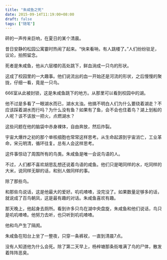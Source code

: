 ```yaml
---
title: "朱咸鱼之死"
date: 2015-09-14T11:19:00+08:00
draft: false
tags: ["随笔"]
---
```

砰的一声传来巨响，在夏日的某个清晨。

昔日安静的松园公寓霎时热闹了起来。“快来看呐，有人跳楼了。”人们纷纷驻足，议论，拍照留念。

死者是朱咸鱼，他从六层楼的高处跳下，鲜血淌成一只鸟的形状。

这成了校园里的一大趣事。他们说流出的血一开始还是河流的形状，之后慢慢的聚拢，仔细一看，竟是一只鸟。

666室从此被封锁，这是朱咸鱼跳下的地方。从那里可以看到校园中的湖。

他不过是多看了一眼湖水而已，湖水太浊。他搞不明白人们为什么要绕着湖走？不应该踩着湖水而行吗？为什么没有鱼？如果有了鱼，会不会也住着鸟？湖上划船的人呢？该不该放一把火，点燃湖水？

这些问题在他的脑袋中赤身裸体，自由奔放，然后炸裂。

宇宙大爆炸之初的那个单核细胞也常常这样思考。从生命起源到宇宙消亡，工业革命，宋元明清，循环往复。总有人会这样思考。

这件事惊动了周围所有的鸟类。朱咸鱼是唯一会说鸟语的人。

不过，人们都不喜欢胡思乱想还说着鸟语的咸鱼。他们只是喝同样的水，吃同样的大米，说同样无聊的话，和别人做同样的事。

除了那些鸟。

和那些鸟说话，这是他最大的爱好。叽叽喳喳，没完没了。如果数量足够多的话，就说成了百鸟朝凤，这是最有趣的对话。朱咸鱼喜欢有趣。

那天晚上，他起身去厕所。看到许多只鸟在湖中央盘旋，朱咸鱼和他们说话，鸟只是叽叽喳喳。他努力去听，也只听到叽叽喳喳。

他和鸟产生了隔阂。

朱咸鱼在阳台上坐了一整夜，只穿一条裤衩，一直到清晨7点。

没有人知道他为什么会死。除了第二天早上，杨梓塘那条街堆满了鸟的尸体，散发着阵阵恶臭。